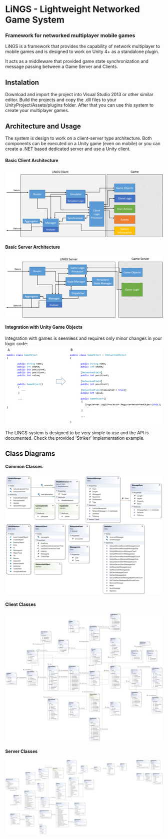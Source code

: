 LiNGS - Lightweight Networked Game System
=====

### Framework for networked multiplayer mobile games

LiNGS is a framework that provides the capability of network multiplayer to mobile games and is designed to work on Unity 4+ as a standalone plugin.

It acts as a middleware that provided game state synchronization and message passing between a Game Server and Clients.


Instalation
-----------
Download and import the project into Visual Studio 2013 or other similar editor. Build the projects and copy the .dll files to your UnityProject/Assets/plugins folder. After that you can use this system to create your multiplayer games.


Architecture and Usage
----------------------
The system is design to work on a client-server type architecture. Both components can be executed on a Unity game (even on mobile) or you can create a .NET based dedicated server and use a Unity client. 

#### Basic Client Architecture
![alt text](https://github.com/valterc/lings/raw/master/lings_client_arch.png "LiNGS Client Architecture Overview")

#### Basic Server Architecture
![alt text](https://github.com/valterc/lings/raw/master/lings_server_arch.png "LiNGS Server Architecture Overview")

#### Integration with Unity Game Objects
Integration with games is seemless and requires only minor changes in your logic code:
![alt text](https://github.com/valterc/lings/raw/master/lings_api_object.png "LiNGS Integration example")

The LINGS system is designed to be very simple to use and the API is documented. Check the provided 'Striker' implementation example.


Class Diagrams
----------------------

#### Common Classes
![alt text](https://github.com/valterc/lings/raw/master/lings_common_class_diagram.png "LiNGS Common Class Diagram")

#### Client Classes
![alt text](https://github.com/valterc/lings/raw/master/lings_client_class_diagram.png "LiNGS Client Class Diagram")

#### Server Classes
![alt text](https://github.com/valterc/lings/raw/master/lings_server_class_diagram.png "LiNGS Server Class Diagram")


